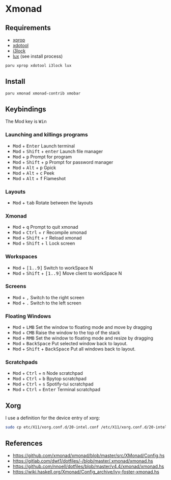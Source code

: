 # Xmonad

## Requirements

- [xprop](https://linux.die.net/man/1/xprop)
- [xdotool](https://www.semicomplete.com/projects/xdotool/)
- [i3lock](https://github.com/i3/i3lock)
- [lux](https://github.com/Ventto/lux) (see install process)

```sh
paru xprop xdotool i3lock lux
```

## Install

```sh
paru xmonad xmonad-contrib xmobar
```

## Keybindings

The Mod key is <kbd>Win</kbd>

### Launching and killings programs

- <kbd>Mod</kbd> + <kbd>Enter</kbd> Launch terminal
- <kbd>Mod</kbd> + <kbd>Shift</kbd> + <kbd>enter</kbd> Launch file manager
- <kbd>Mod</kbd> + <kbd>p</kbd> Prompt for program
- <kbd>Mod</kbd> + <kbd>Shift</kbd> + <kbd>p</kbd> Prompt for password manager
- <kbd>Mod</kbd> + <kbd>Alt</kbd> + <kbd>p</kbd> Gpick
- <kbd>Mod</kbd> + <kbd>Alt</kbd> + <kbd>c</kbd> Peek
- <kbd>Mod</kbd> + <kbd>Alt</kbd> + <kbd>f</kbd> Flameshot

### Layouts

- <kbd>Mod</kbd> + <kbd>tab</kbd> Rotate between the layouts

### Xmonad

- <kbd>Mod</kbd> + <kbd>q</kbd> Prompt to quit xmonad
- <kbd>Mod</kbd> + <kbd>Ctrl</kbd> + <kbd>r</kbd> Recompile xmonad
- <kbd>Mod</kbd> + <kbd>Shift</kbd> + <kbd>r</kbd> Reload xmonad
- <kbd>Mod</kbd> + <kbd>Shift</kbd> + <kbd>l</kbd> Lock screen

### Workspaces

- <kbd>Mod</kbd> + <kbd>[1..9]</kbd> Switch to workSpace N
- <kbd>Mod</kbd> + <kbd>Shift</kbd> + <kbd>[1..9]</kbd> Move client to workSpace
  N

### Screens

- <kbd>Mod</kbd> + <kbd>,</kbd> Switch to the right screen
- <kbd>Mod</kbd> + <kbd>.</kbd> Switch to the left screen

### Floating Windows

- <kbd>Mod</kbd> + <kbd>LMB</kbd> Set the window to floating mode and move by
  dragging
- <kbd>Mod</kbd> + <kbd>CMB</kbd> Raise the window to the top of the stack
- <kbd>Mod</kbd> + <kbd>RMB</kbd> Set the window to floating mode and resize by
  dragging
- <kbd>Mod</kbd> + <kbd>BackSpace</kbd> Put selected window back to layout.
- <kbd>Mod</kbd> + <kbd>Shift</kbd> + <kbd>BackSpace</kbd> Put all windows back
  to layout.

### Scratchpads

- <kbd>Mod</kbd> + <kbd>Ctrl</kbd> + <kbd>n</kbd> Node scratchpad
- <kbd>Mod</kbd> + <kbd>Ctrl</kbd> + <kbd>b</kbd> Bpytop scratchpad
- <kbd>Mod</kbd> + <kbd>Ctrl</kbd> + <kbd>s</kbd> Spotify-tui scratchpad
- <kbd>Mod</kbd> + <kbd>Ctrl</kbd> + <kbd>Enter</kbd> Terminal scratchpad

## Xorg

I use a definition for the device entry of xorg:

```sh
sudo cp etc/X11/xorg.conf.d/20-intel.conf /etc/X11/xorg.conf.d/20-intel.conf
```

## References

- https://github.com/xmonad/xmonad/blob/master/src/XMonad/Config.hs
- https://gitlab.com/dwt1/dotfiles/-/blob/master/.xmonad/xmonad.hs
- https://github.com/nnoell/dotfiles/blob/master/v4.4/xmonad/xmonad.hs
- https://wiki.haskell.org/Xmonad/Config_archive/ivy-foster-xmonad.hs
